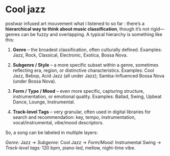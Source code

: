 # Cool jazz
postwar infused art mouvement 
what i listened to so far :
there’s a **hierarchical way to think about music classification**, though it’s not rigid—genres can be fuzzy and overlapping. A typical hierarchy is something like this:

1. **Genre** – the broadest classification, often culturally defined. Examples: Jazz, Rock, Classical, Electronic, Exotica, Bossa Nova.
    
2. **Subgenre / Style** – a more specific subset within a genre, sometimes reflecting era, region, or distinctive characteristics. Examples: Cool Jazz, Bebop, Acid Jazz (all under Jazz); Samba-Influenced Bossa Nova (under Bossa Nova).
    
3. **Form / Type / Mood** – even more specific, capturing structure, instrumentation, or emotional quality. Examples: Ballad, Swing, Upbeat Dance, Lounge, Instrumental.
    
4. **Track-level Tags** – very granular, often used in digital libraries for search and recommendation: key, tempo, instrumentation, vocal/instrumental, vibe/mood descriptors.
    

So, a song can be labeled in multiple layers:

_Genre:_ Jazz → _Subgenre:_ Cool Jazz → _Form/Mood:_ Instrumental Swing → _Track-level tags:_ 120 bpm, piano-led, mellow, night-time vibe.